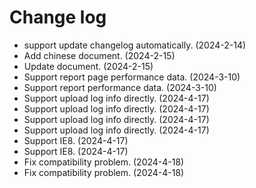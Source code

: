 # Change log

- support update changelog automatically. (2024-2-14)
- Add chinese document. (2024-2-15)
- Update document. (2024-2-15)
- Support report page performance data. (2024-3-10)
- Support report performance data. (2024-3-10)
- Support upload log info directly. (2024-4-17)
- Support upload log info directly. (2024-4-17)
- Support upload log info directly. (2024-4-17)
- Support upload log info directly. (2024-4-17)
- Support IE8. (2024-4-17)
- Support IE8. (2024-4-17)
- Fix compatibility problem. (2024-4-18)
- Fix compatibility problem. (2024-4-18)
